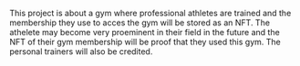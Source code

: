 This project is about a gym where professional athletes are trained and the membership they use to acces the gym will be stored as an NFT.
The athelete may become very proeminent in their field in the future and the NFT of their gym membership will be proof that they used this gym.
The personal trainers will also be credited.